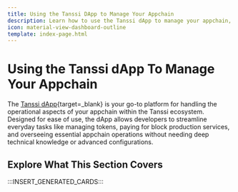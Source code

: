 ```yaml
---
title: Using the Tanssi DApp to Manage Your Appchain
description: Learn how to use the Tanssi dApp to manage your appchain, including paying for block production services, managing tokens, opening XCM channels, and more.
icon: material-view-dashboard-outline
template: index-page.html
---
```


# Using the Tanssi dApp To Manage Your Appchain

The [Tanssi dApp](https://apps.tanssi.network){target=\_blank}  is your go-to platform for handling the operational aspects of your appchain within the Tanssi ecosystem. Designed for ease of use, the dApp allows developers to streamline everyday tasks like managing tokens, paying for block production services, and overseeing essential appchain operations without needing deep technical knowledge or advanced configurations.

## Explore What This Section Covers

:::INSERT_GENERATED_CARDS:::
